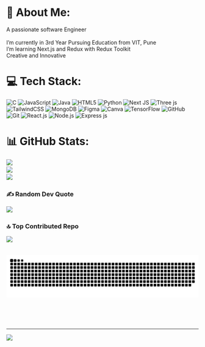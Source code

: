 # 💫 About Me:
A passionate software Engineer<br><br>I’m currently in 3rd Year Pursuing Education from VIT, Pune<br>I’m learning Next.js and Redux with Redux Toolkit<br>Creative and Innovative


# 💻 Tech Stack:
![C](https://img.shields.io/badge/c-%2300599C.svg?style=for-the-badge&logo=c&logoColor=white) ![JavaScript](https://img.shields.io/badge/javascript-%23323330.svg?style=for-the-badge&logo=javascript&logoColor=%23F7DF1E) ![Java](https://img.shields.io/badge/java-%23ED8B00.svg?style=for-the-badge&logo=openjdk&logoColor=white) ![HTML5](https://img.shields.io/badge/html5-%23E34F26.svg?style=for-the-badge&logo=html5&logoColor=white) ![Python](https://img.shields.io/badge/python-3670A0?style=for-the-badge&logo=python&logoColor=ffdd54) ![Next JS](https://img.shields.io/badge/Next-black?style=for-the-badge&logo=next.js&logoColor=white) ![Three js](https://img.shields.io/badge/threejs-black?style=for-the-badge&logo=three.js&logoColor=white) ![TailwindCSS](https://img.shields.io/badge/tailwindcss-%2338B2AC.svg?style=for-the-badge&logo=tailwind-css&logoColor=white) ![MongoDB](https://img.shields.io/badge/MongoDB-%234ea94b.svg?style=for-the-badge&logo=mongodb&logoColor=white) ![Figma](https://img.shields.io/badge/figma-%23F24E1E.svg?style=for-the-badge&logo=figma&logoColor=white) ![Canva](https://img.shields.io/badge/Canva-%2300C4CC.svg?style=for-the-badge&logo=Canva&logoColor=white) ![TensorFlow](https://img.shields.io/badge/TensorFlow-%23FF6F00.svg?style=for-the-badge&logo=TensorFlow&logoColor=white) ![GitHub](https://img.shields.io/badge/github-%23121011.svg?style=for-the-badge&logo=github&logoColor=white) ![Git](https://img.shields.io/badge/git-%23F05033.svg?style=for-the-badge&logo=git&logoColor=white) ![React.js](https://img.shields.io/badge/React.js-%2300599C.svg?style=for-the-badge&logo=React.js&logoColor=white)  ![Node.js](https://img.shields.io/badge/Node.js-%234ea94b.svg?style=for-the-badge&logo=Node.js&logoColor=white) ![Express js](https://img.shields.io/badge/Express.js-black?style=for-the-badge&logo=Express.js&logoColor=white)
# 📊 GitHub Stats:
![](https://github-readme-stats.vercel.app/api?username=BHISHMA108&theme=ambient_gradient&hide_border=false&include_all_commits=false&count_private=false)<br/>
![](https://github-readme-streak-stats.herokuapp.com/?user=BHISHMA108&theme=ambient_gradient&hide_border=false)<br/>
![](https://github-readme-stats.vercel.app/api/top-langs/?username=BHISHMA108&theme=ambient_gradient&hide_border=false&include_all_commits=false&count_private=false&layout=compact)

### ✍️ Random Dev Quote
![](https://quotes-github-readme.vercel.app/api?type=vetical&theme=tokyonight)

### 🔝 Top Contributed Repo
![](https://github-contributor-stats.vercel.app/api?username=BHISHMA108&limit=5&theme=dark&combine_all_yearly_contributions=true)

<div align="center">
<!--   <h2>🐍 My Contributions 🐍</h2> -->
  <br>
  <img alt="snake eating my contributions" src="https://raw.githubusercontent.com/salesp07/salesp07/output/github-contribution-grid-snake.svg" />
  
  <br/><br/><br/>
</div>

---
[![](https://visitcount.itsvg.in/api?id=BHISHMA679&icon=10&color=13)](https://visitcount.itsvg.in)

<!-- Proudly created with GPRM ( https://gprm.itsvg.in ) -->
